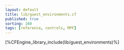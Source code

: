 ```yaml
---
layout: default
title: lib/guest_environments.cf
published: true
sorting: 160
tags: [reference, controls, MPF]
---
```


[%CFEngine_library_include(lib/guest_environments)%]
